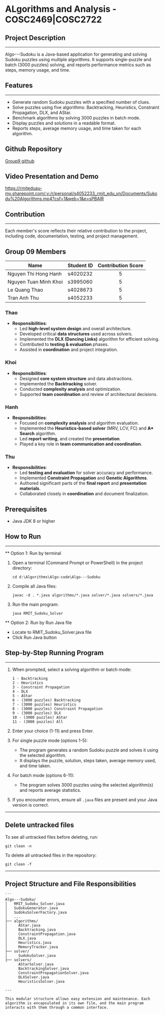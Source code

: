 # ALgorithms and Analysis - COSC2469|COSC2722


## Project Description
-------------------
Algo---Sudoku is a Java-based application for generating and solving Sudoku puzzles using multiple algorithms. It supports single-puzzle and batch (3000 puzzles) solving, and reports performance metrics such as steps, memory usage, and time.

## Features
--------
- Generate random Sudoku puzzles with a specified number of clues.
- Solve puzzles using five algorithms: Backtracking, Heuristics, Constraint Propagation, DLX, and AStar.
- Benchmark algorithms by solving 3000 puzzles in batch mode.
- Display puzzles and solutions in a readable format.
- Reports steps, average memory usage, and time taken for each algorithm.

## Github Repository
[Group9 github](https://github.com/Anya-Akabane/Algo---Sudoku.git)



## Video Presentation and Demo

https://rmiteduau-my.sharepoint.com/:v:/r/personal/s4052233_rmit_edu_vn/Documents/Sukodu%20Algorithms.mp4?csf=1&web=1&e=sPBAlR

## Contribution 
-------------------
Each member's score reflects their relative contribution to the project, including code, documentation, testing, and project management.

## Group 09 Members

| Name                   | Student ID  | Contribution Score |
|------------------------|-------------|:-------------------:|
| Nguyen Thi Hong Hanh   | s4020232    | 5                   |
| Nguyen Tuan Minh Khoi  | s3995060    | 5                   |
| Le Quang Thao          | s4028673    | 5                   |
| Tran Anh Thu           | s4052233    | 5                   |


### Thao
- **Responsibilities**:
  - Led **high-level system design** and overall architecture.
  - Developed critical **data structures** used across solvers.
  - Implemented the **DLX (Dancing Links)** algorithm for efficient solving.
  - Contributed to **testing & evaluation** phases.
  - Assisted in **coordination** and project integration.

### Khoi
- **Responsibilities**:
  - Designed **core system structure** and data abstractions.
  - Implemented the **Backtracking** solver.
  - Conducted **complexity analysis** and optimization.
  - Supported **team coordination** and review of architectural decisions.

### Hanh
- **Responsibilities**:
  - Focused on **complexity analysis** and algorithm evaluation.
  - Implemented the **Heuristics-based solver** (MRV, LCV, FC) and **A\* Search** algorithm.
  - Led **report writing**, and created the **presentation**.
  - Played a key role in **team communication and coordination**.

### Thu
- **Responsibilities**:
  - Led **testing and evaluation** for solver accuracy and performance.
  - Implemented **Constraint Propagation** and **Genetic Algorithms**.
  - Authored significant parts of the **final report** and **presentation materials**.
  - Collaborated closely in **coordination** and document finalization.


Prerequisites
-------------
- Java JDK 8 or higher

## How to Run
----------
**  Option 1: Run by terminal
1. Open a terminal (Command Prompt or PowerShell) in the project directory:
   ```
   cd d:\Algorithms\Algo-code\Algo---Sudoku
   ```

2. Compile all Java files:
   ```
   javac -d . *.java algorithms/*.java solver/*.java solvers/*.java
   ```

3. Run the main program:
   ```
   java RMIT_Sudoku_Solver
   ```
**  Option 2: Run by Run Java file
- Locate to RMIT_Sudoku_Solver.java file
- Click Run Java button

## Step-by-Step Running Program
----------------------------
1. When prompted, select a solving algorithm or batch mode:
   ```
   1 - Backtracking
   2 - Heuristics
   3 - Constraint Propagation
   4 - DLX
   5 - AStar
   6 - (3000 puzzles) Backtracking
   7 - (3000 puzzles) Heuristics
   8 - (3000 puzzles) Constraint Propagation
   9 - (3000 puzzles) DLX
   10 - (3000 puzzles) AStar
   11 - (3000 puzzles) All
   ```
2. Enter your choice (1-11) and press Enter.

3. For single puzzle mode (options 1-5):
   - The program generates a random Sudoku puzzle and solves it using the selected algorithm.
   - It displays the puzzle, solution, steps taken, average memory used, and time taken.

4. For batch mode (options 6-11):
   - The program solves 3000 puzzles using the selected algorithm(s) and reports average statistics.

5. If you encounter errors, ensure all `.java` files are present and your Java version is correct.

--------------------------
## Delete untracked files
To see all untracked files before deleting, run:

```
git clean -n
```

To delete all untracked files in the repository:

```
git clean -f
```

--------------------------
## Project Structure and File Responsibilities
    
    ```
    Algo---Sudoku/
    │   RMIT_Sudoku_Solver.java
    │   SudokuGenerator.java
    │   SudokuSolverFactory.java
    │   ...
    ├── algorithms/
    │     AStar.java
    │     Backtracking.java
    │     ConstraintPropagation.java
    │     DLX.java
    │     Heuristics.java
    │     MemoryTracker.java
    ├── solver/
    │     SudokuSolver.java
    ├── solvers/
          AStarSolver.java
          BacktrackingSolver.java
          ConstraintPropagationSolver.java
          DLXSolver.java
          HeuristicsSolver.java
    
    ---
    
    This modular structure allows easy extension and maintenance. Each algorithm is encapsulated in its own file, and the main program interacts with them through a common interface.
```